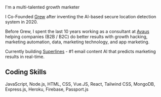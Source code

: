 I'm a multi-talented growth marketer

I Co-Founded [Grew](https://grew.dev) after inventing the AI-based secure location detection system in 2020.

Before Grew, I spent the last 10 years working as a consultant at [Avaus](https://www.avaus.com) helping companies (B2B / B2C) do better results with growth hacking, marketing automation, data, marketing technology, and app marketing. 

Currently building [Superlines](https://superlines.io) - #1 email content AI that predicts marketing results in real-time.

## Coding Skills

JavaScript, Node.js, HTML, CSS, Vue.JS, React, Tailwind CSS, MongoDB, Express.js, Heroku, Firebase, Passport.js